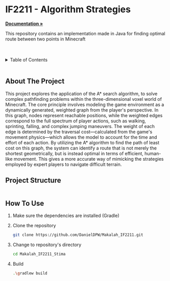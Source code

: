 # IF2211 - Algorithm Strategies

<a href="https://github.com/DanielDPW/Makalah_IF2211_Stima/tree/main/docs"><strong>Documentation »</strong></a>
<br />
</p>

This repository contains an implementation made in Java for finding optimal route between two points in Minecraft

<br/>
<br/>
<details>
  <summary>Table of Contents</summary>
  <ol>
    <li>
      <a href="#about-the-project">About The Project</a>
    </li>
    <li>
      <a href="#project-structure">Project Structure</a>
    </li>
    <li>
      <a href="#how-to-use">How To Use</a>
    </li>
  </ol>
</details>
<br/>

## About The Project

This project explores the application of the A* search algorithm, to solve complex pathfinding problems within the three-dimensional voxel world of Minecraft. The core principle involves modeling the game environment as a dynamically generated, weighted graph from the player's perspective. In this graph, nodes represent reachable positions, while the weighted edges correspond to the full spectrum of player actions, such as walking, sprinting, falling, and complex jumping maneuvers. The weight of each edge is determined by the traversal cost—calculated from the game's movement physics—which allows the model to account for the time and effort of each action. By utilizing the A* algorithm to find the path of least cost on this graph, the system can identify a route that is not merely the shortest geometrically, but is instead optimal in terms of efficient, human-like movement. This gives a more accurate way of mimicking the strategies employed by expert players to navigate difficult terrain.



## Project Structure
```ssh

```

## How To Use

1. Make sure the dependencies are installed (Gradle)

2. Clone the repository
    ```sh
    git clone https://github.com/DanielDPW/Makalah_IF2211.git
    ```

3. Change to repository's directory
    ```sh
    cd Makalah_IF2211_Stima
    ```

4. Build
    ```sh
    .\gradlew build
    ```

